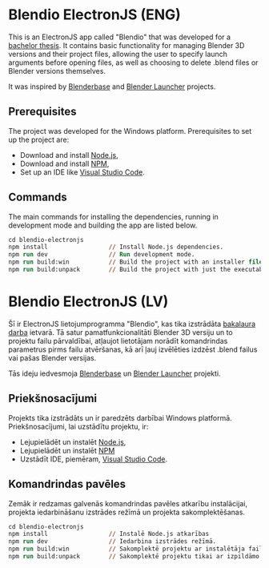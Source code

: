 # Blendio ElectronJS (ENG)

This is an ElectronJS app called "Blendio" that was developed for a [bachelor thesis](https://github.com/JJeris/bakalaura_darba_praktiska_dala). It contains basic functionality for managing Blender 3D versions and their project files, allowing the user to specify launch arguments before opening files, as well as choosing to delete .blend files or Blender versions themselves.

It was inspired by [Blenderbase](https://github.com/PhysicalAddons/blenderbase-public) and [Blender Launcher](https://github.com/Victor-IX/Blender-Launcher-V2) projects.

## Prerequisites

The project was developed for the Windows platform. Prerequisites to set up the project are:

- Download and install [Node.js](https://nodejs.org/en),
- Download and install [NPM](https://docs.npmjs.com/downloading-and-installing-node-js-and-npm),
- Set up an IDE like [Visual Studio Code](https://code.visualstudio.com/).

## Commands

The main commands for installing the dependencies, running in development mode and building the app are listed below.

```ps
cd blendio-electronjs        
npm install                 // Install Node.js dependencies.
npm run dev                 // Run development mode.
npm run build:win           // Build the project with an installer file.
npm run build:unpack        // Build the project with just the executable.
```

# Blendio ElectronJS (LV)

Šī ir ElectronJS lietojumprogramma "Blendio", kas tika izstrādāta [bakalaura darba](https://github.com/JJeris/bakalaura_darba_praktiska_dala) ietvarā. Tā satur pamatfunkcionalitāti Blender 3D versiju un to projektu failu pārvaldībai, atļaujot lietotājam norādīt komandrindas parametrus pirms failu atvēršanas, kā arī ļauj izvēlēties izdzēst .blend failus vai pašas Blender versijas.

Tās ideju iedvesmoja [Blenderbase](https://github.com/PhysicalAddons/blenderbase-public) un [Blender Launcher](https://github.com/Victor-IX/Blender-Launcher-V2) projekti.

## Priekšnosacījumi

Projekts tika izstrādāts un ir paredzēts darbībai Windows platformā. Priekšnosacījumi, lai uzstādītu projektu, ir:

- Lejupielādēt un instalēt [Node.js](https://nodejs.org/en),
- Lejupielādēt un instalēt [NPM](https://docs.npmjs.com/downloading-and-installing-node-js-and-npm)
- Uzstādīt IDE, piemēram, [Visual Studio Code](https://code.visualstudio.com/).

## Komandrindas pavēles

Zemāk ir redzamas galvenās komandrindas pavēles atkarību instalācijai, projekta iedarbināšanu izstrādes režīmā un projekta sakomplektēšanas.

```ps
cd blendio-electronjs        
npm install                 // Instalē Node.js atkarības
npm run dev                 // Iedarbina izstrādes režīmā.
npm run build:win           // Sakomplektē projektu ar instalētāja failu.
npm run build:unpack        // Sakomplektē projektu tikai ar izpildāmo failu.
```
